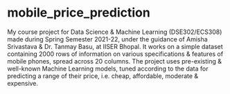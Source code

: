 # mobile_price_prediction
My course project for Data Science &amp; Machine Learning (DSE302/ECS308) made during Spring Semester 2021-22, under the guidance of Amisha Srivastava &amp; Dr. Tanmay Basu, at IISER Bhopal.
It works on a simple dataset containing 2000 rows of information on various specifications &amp; features of mobile phones, spread across 20 columns.
The project uses pre-existing &amp; well-known Machine Learning models, tuned according to the data for predicting a range of their price, i.e. cheap, affordable, moderate &amp; expensive. 
